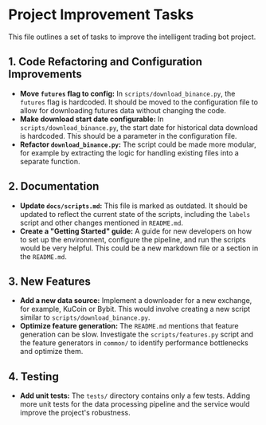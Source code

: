 # Project Improvement Tasks

This file outlines a set of tasks to improve the intelligent trading bot project.

## 1. Code Refactoring and Configuration Improvements

-   **Move `futures` flag to config:** In `scripts/download_binance.py`, the `futures` flag is hardcoded. It should be moved to the configuration file to allow for downloading futures data without changing the code.
-   **Make download start date configurable:** In `scripts/download_binance.py`, the start date for historical data download is hardcoded. This should be a parameter in the configuration file.
-   **Refactor `download_binance.py`:** The script could be made more modular, for example by extracting the logic for handling existing files into a separate function.

## 2. Documentation

-   **Update `docs/scripts.md`:** This file is marked as outdated. It should be updated to reflect the current state of the scripts, including the `labels` script and other changes mentioned in `README.md`.
-   **Create a "Getting Started" guide:** A guide for new developers on how to set up the environment, configure the pipeline, and run the scripts would be very helpful. This could be a new markdown file or a section in the `README.md`.

## 3. New Features

-   **Add a new data source:** Implement a downloader for a new exchange, for example, KuCoin or Bybit. This would involve creating a new script similar to `scripts/download_binance.py`.
-   **Optimize feature generation:** The `README.md` mentions that feature generation can be slow. Investigate the `scripts/features.py` script and the feature generators in `common/` to identify performance bottlenecks and optimize them.

## 4. Testing

-   **Add unit tests:** The `tests/` directory contains only a few tests. Adding more unit tests for the data processing pipeline and the service would improve the project's robustness.
